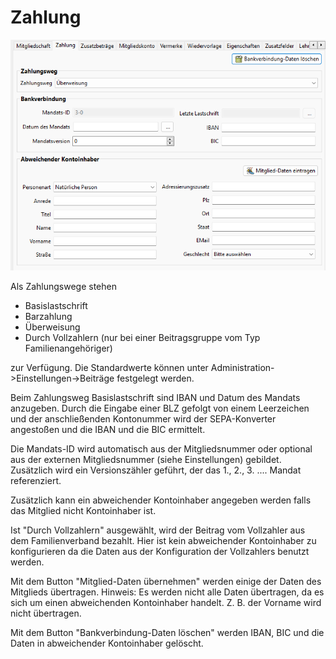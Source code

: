 # Zahlung

![](img/ZahlungTab.png)

Als Zahlungswege stehen

* Basislastschrift
* Barzahlung
* Überweisung
* Durch Vollzahlern (nur bei einer Beitragsgruppe vom Typ Familienangehöriger)

zur Verfügung. Die Standardwerte können unter Administration->Einstellungen->Beiträge festgelegt werden.

Beim Zahlungsweg Basislastschrift sind IBAN und Datum des Mandats anzugeben. Durch die Eingabe einer BLZ gefolgt von einem Leerzeichen und der anschließenden Kontonummer wird der SEPA-Konverter angestoßen und die IBAN und die BIC ermittelt.

Die Mandats-ID wird automatisch aus der Mitgliedsnummer oder optional aus der externen Mitgliedsnummer \(siehe Einstellungen\) gebildet. Zusätzlich wird ein Versionszähler geführt, der das 1., 2., 3. .... Mandat referenziert.

Zusätzlich kann ein abweichender Kontoinhaber angegeben werden falls das Mitglied nicht Kontoinhaber ist.

Ist "Durch Vollzahlern" ausgewählt, wird der Beitrag vom Vollzahler aus dem Familienverband bezahlt. Hier ist kein abweichender Kontoinhaber zu konfigurieren da die Daten aus der Konfiguration der Vollzahlers benutzt werden.

Mit dem Button "Mitglied-Daten übernehmen" werden einige der Daten des Mitglieds übertragen. Hinweis: Es werden nicht alle Daten übertragen, da es sich um einen abweichenden Kontoinhaber handelt. Z. B. der Vorname wird nicht übertragen.

Mit dem Button "Bankverbindung-Daten löschen" werden IBAN, BIC und die Daten in abweichender Kontoinhaber gelöscht.
